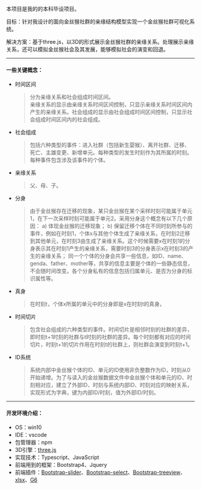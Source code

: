 本项目是我的的本科毕设项目。  

目标：针对我设计的面向金丝猴社群的亲缘结构模型实现一个金丝猴社群可视化系统。

解决方案：基于three.js，以3D的形式展示金丝猴社群的亲缘关系。处理展示亲缘关系，还可以模拟金丝猴社会及其发展，能够模拟社会的演变和回退。

---
#### 一些关键概念：
- 时间区间
    > 分为亲缘关系和社会组成时间区间。  
    亲缘关系的显示由亲缘关系时间区间控制，只显示亲缘关系时间区间内产生的亲缘关系。社会组成的显示由社会组成时间区间控制，只显示社会组成时间区间内的社会组成。
- 社会组成
    > 包括六种类型的事件：进入社群（包括新生婴猴）、离开社群、迁移、死亡、主雄变更、新增单元。每种类型的发生时刻作为其所属的时刻。每种事件包含涉及该事件的个体。
- 亲缘关系
    > 父、母、子。
- 分身
    > 由于金丝猴存在迁移的现象，某只金丝猴在某个采样时刻可能属于单元1，在下一次采样时刻可能属于单元2。采用分身这个概念有以下几个原因：
    a) 体现金丝猴的迁移现象；
    b) 保留迁移个体在不同时刻所参与的事件，例如在时刻1，个体x与其他个体生成了亲缘关系，在时刻2迁移到其他单元，在时刻3由生成了亲缘关系。这个时候需要x在时刻1的分身表示其在时刻1产生的亲缘关系，需要时刻3的分身表示x在时刻3的产生的亲缘关系；
    同一个个体的分身会共享一些信息，如ID、name、genda、father、mother等，共享的信息主要是个体的一些静态信息，不会随时间改变。各个分身私有的信息包括归属单元、是否为分身的标识属性等。
- 真身
    > 在时刻t，个体x所属的单元中的分身即是x在时刻t的真身。
- 时间切片
    > 包含社会组成的六种类型的事件。时间切片是相邻时刻的社群的差异，即时刻t+1时刻的社群与t时刻的社群的差异。每个时刻都有对应的时间切片，时刻t+1的切片作用在时刻t的社群上，则社群会演变到时刻t+1。
- ID系统
    > 系统内部中金丝猴个体的ID、单元的ID使用非负整数作为ID，时刻从0开始递增。为了与读入的金丝猴数据文件中金丝猴个体和单元的ID、时刻相对应，建立了外部ID、时刻与系统内部ID、时刻对应的映射关系，实现形式为字典，键为内部ID/时刻，值为外部ID/时刻。
---


#### 开发环境介绍：
- OS：win10
- IDE：vscode
- 包管理器：npm
- 3D引擎：[three.js](https://threejs.org/)
- 实现技术：Typescript、JavaScript
- 前端用到的框架：Bootstrap4、Jquery
- 前端插件：[Bootstrap-slider](https://github.com/seiyria/bootstrap-slider)、[Bootstrap-select](https://developer.snapappointments.com/bootstrap-select/)、[Bootstrap-treeview](https://github.com/jonmiles/bootstrap-treeview)、[xlsx](https://github.com/SheetJS/sheetjs)、[G6](https://g6.antv.vision/)